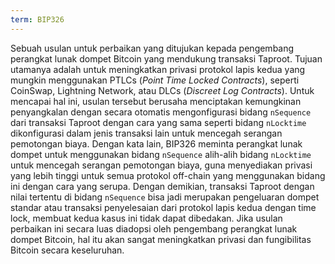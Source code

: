 ```yaml
---
term: BIP326
---
```


Sebuah usulan untuk perbaikan yang ditujukan kepada pengembang perangkat lunak dompet Bitcoin yang mendukung transaksi Taproot. Tujuan utamanya adalah untuk meningkatkan privasi protokol lapis kedua yang mungkin menggunakan PTLCs (*Point Time Locked Contracts*), seperti CoinSwap, Lightning Network, atau DLCs (*Discreet Log Contracts*). Untuk mencapai hal ini, usulan tersebut berusaha menciptakan kemungkinan penyangkalan dengan secara otomatis mengonfigurasi bidang `nSequence` dari transaksi Taproot dengan cara yang sama seperti bidang `nLocktime` dikonfigurasi dalam jenis transaksi lain untuk mencegah serangan pemotongan biaya. Dengan kata lain, BIP326 meminta perangkat lunak dompet untuk menggunakan bidang `nSequence` alih-alih bidang `nLocktime` untuk mencegah serangan pemotongan biaya, guna menyediakan privasi yang lebih tinggi untuk semua protokol off-chain yang menggunakan bidang ini dengan cara yang serupa. Dengan demikian, transaksi Taproot dengan nilai tertentu di bidang `nSequence` bisa jadi merupakan pengeluaran dompet standar atau transaksi penyelesaian dari protokol lapis kedua dengan time lock, membuat kedua kasus ini tidak dapat dibedakan. Jika usulan perbaikan ini secara luas diadopsi oleh pengembang perangkat lunak dompet Bitcoin, hal itu akan sangat meningkatkan privasi dan fungibilitas Bitcoin secara keseluruhan.